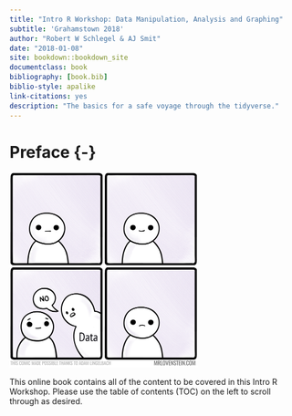 ```yaml
--- 
title: "Intro R Workshop: Data Manipulation, Analysis and Graphing"
subtitle: 'Grahamstown 2018'
author: "Robert W Schlegel & AJ Smit"
date: "2018-01-08"
site: bookdown::bookdown_site
documentclass: book
bibliography: [book.bib]
biblio-style: apalike
link-citations: yes
description: "The basics for a safe voyage through the tidyverse."
---
```


# Preface {-}

<img src="figures/769_life_finds_a_way.png" width="330" />

This online book contains all of the content to be covered in this Intro R Workshop. Please use the table of contents (TOC) on the left to scroll through as desired.
